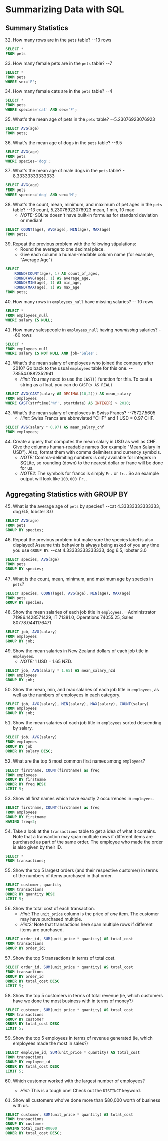 # Summarizing Data with SQL

## Summary Statistics
32) How many rows are in the `pets` table? --13 rows
```sql
SELECT *
FROM pets
```

33) How many female pets are in the `pets` table? --7
```sql
SELECT *
FROM pets
WHERE sex='F';
```

34) How many female cats are in the `pets` table? --4
```sql
SELECT *
FROM pets
WHERE species='cat' AND sex='F';
```

35) What's the mean age of pets in the `pets` table? --5.23076923076923
```sql
SELECT AVG(age)
FROM pets;
```

36) What's the mean age of dogs in the `pets` table? --6.5
```sql
SELECT AVG(age)
FROM pets
WHERE species='dog';
```

37) What's the mean age of male dogs in the `pets` table? - 8.33333333333333
```sql
SELECT AVG(age)
FROM pets
WHERE species='dog' AND sex='M';
```

38) What's the count, mean, minimum, and maximum of pet ages in the `pets` table? --13 count, 5.23076923076923 mean, 1 min, 10 max
    * _NOTE:_ SQLite doesn't have built-in formulas for standard deviation or median!
```sql
SELECT COUNT(age), AVG(age), MIN(age), MAX(age)
FROM pets;
```

39) Repeat the previous problem with the following stipulations:
    * Round the average to one decimal place.
    * Give each column a human-readable column name (for example, "Average Age")
```sql
SELECT 
    ROUND(COUNT(age), 1) AS count_of_ages, 
    ROUND(AVG(age), 1) AS average_age, 
    ROUND(MIN(age), 1) AS min_age, 
    ROUND(MAX(age), 1) AS max_age
FROM pets;
```

40) How many rows in `employees_null` have missing salaries? -- 10 rows
```sql
SELECT *
FROM employees_null
WHERE salary IS NULL;
```

41) How many salespeople in `employees_null` having _nonmissing_ salaries? --60 rows
```sql
SELECT * 
FROM employees_null
WHERE salary IS NOT NULL AND job='Sales';
```

42) What's the mean salary of employees who joined the company after 2010? Go back to the usual `employees` table for this one. -- 78554.0882352941
    * _Hint:_ You may need to use the `CAST()` function for this. To cast a string as a float, you can do `CAST(x AS REAL)`
```sql
SELECT AVG(CAST(salary AS DECIMAL(10,2))) AS mean_salary
FROM employees
WHERE CAST(strftime('%Y', startdate) AS INTEGER) > 2010;
```

43) What's the mean salary of employees in Swiss Francs? --75727.5605
    * _Hint:_ Swiss Francs are abbreviated "CHF" and 1 USD = 0.97 CHF.
```sql
SELECT AVG(salary * 0.97) AS mean_salary_chf
FROM employees;
```

44) Create a query that computes the mean salary in USD as well as CHF. Give the columns human-readable names (for example "Mean Salary in USD"). Also, format them with comma delimiters and currency symbols.
    * _NOTE:_ Comma-delimiting numbers is only available for integers in SQLite, so rounding (down) to the nearest dollar or franc will be done for us.
    * _NOTE2:_ The symbols for francs is simply `Fr.` or `fr.`. So an example output will look like `100,000 Fr.`.

## Aggregating Statistics with GROUP BY
45) What is the average age of `pets` by species? --cat 4.33333333333333, dog 6.5, lobster 3.0
```sql
SELECT AVG(age)
FROM pets
GROUP BY species;
```

46) Repeat the previous problem but make sure the species label is also displayed! Assume this behavior is always being asked of you any time you use `GROUP BY`. --cat 4.33333333333333, dog 6.5, lobster 3.0
```sql
SELECT species, AVG(age)
FROM pets
GROUP BY species;
```

47) What is the count, mean, minimum, and maximum age by species in `pets`?
```sql
SELECT species, COUNT(age), AVG(age), MIN(age), MAX(age)
FROM pets
GROUP BY species;
```

48) Show the mean salaries of each job title in `employees`. --Administrator 71986.1428571429, IT 71381.0, Operations 74055.25, Sales 80778.0441176471
```sql
SELECT job, AVG(salary)
FROM employees
GROUP BY job;
```

49) Show the mean salaries in New Zealand dollars of each job title in `employees`.
    * _NOTE:_ 1 USD = 1.65 NZD.
```sql
SELECT job, AVG(salary * 1.65) AS mean_salary_nzd
FROM employees
GROUP BY job;
```

50) Show the mean, min, and max salaries of each job title in `employees`, as well as the numbers of employees in each category.
```sql
SELECT job, AVG(salary), MIN(salary), MAX(salary), COUNT(salary)
FROM employees
GROUP BY job;
```

51) Show the mean salaries of each job title in `employees` sorted descending by salary.
```sql
SELECT job, AVG(salary)
FROM employees
GROUP BY job
ORDER BY salary DESC;
```

52) What are the top 5 most common first names among `employees`?
```sql
SELECT firstname, COUNT(firstname) as freq
FROM employees
GROUP BY firstname
ORDER BY freq DESC
LIMIT 5;
```

53) Show all first names which have exactly 2 occurrences in `employees`.
```sql
SELECT firstname, COUNT(firstname) as freq
FROM employees
GROUP BY firstname
HAVING freq=2;
```

54) Take a look at the `transactions` table to get a idea of what it contains. Note that a transaction may span multiple rows if different items are purchased as part of the same order. The employee who made the order is also given by their ID.
```sql
SELECT *
FROM transactions;
```

55) Show the top 5 largest orders (and their respective customer) in terms of the numbers of items purchased in that order.
```sql
SELECT customer, quantity
FROM transactions
ORDER BY quantity DESC
LIMIT 5;
```

56) Show the total cost of each transaction.
    * _Hint:_ The `unit_price` column is the price of _one_ item. The customer may have purchased multiple.
    * _Hint2:_ Note that transactions here span multiple rows if different items are purchased.
```sql
SELECT order_id, SUM(unit_price * quantity) AS total_cost
FROM transactions
GROUP BY order_id;
```

57) Show the top 5 transactions in terms of total cost.
```sql
SELECT order_id, SUM(unit_price * quantity) AS total_cost
FROM transactions
GROUP BY order_id
ORDER BY total_cost DESC
LIMIT 5;
```

58) Show the top 5 customers in terms of total revenue (ie, which customers have we done the most business with in terms of money?)
```sql
SELECT customer, SUM(unit_price * quantity) AS total_cost
FROM transactions
GROUP BY customer
ORDER BY total_cost DESC
LIMIT 5;
```

59) Show the top 5 employees in terms of revenue generated (ie, which employees made the most in sales?)
```sql
SELECT employee_id, SUM(unit_price * quantity) AS total_cost
FROM transactions
GROUP BY employee_id
ORDER BY total_cost DESC
LIMIT 5;
```

60) Which customer worked with the largest number of employees?
    * _Hint:_ This is a tough one! Check out the `DISTINCT` keyword.

61) Show all customers who've done more than $80,000 worth of business with us.
```sql
SELECT customer, SUM(unit_price * quantity) AS total_cost
FROM transactions
GROUP BY customer
HAVING total_cost>80000
ORDER BY total_cost DESC;
```
